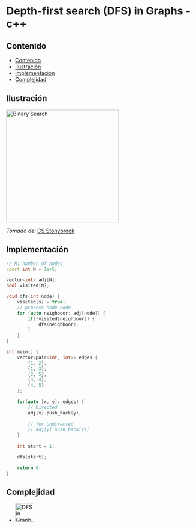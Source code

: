# Depth-first search (DFS) in Graphs - c++

## Contenido

* [Contenido](#contenido)
* [Ilustración](#ilustración)
* [Implementación](#implementación)
* [Complejidad](#complejidad)

## Ilustración

<img alt="Binary Search" src="https://www3.cs.stonybrook.edu/~skiena/combinatorica/animations/anim/dfs.gif" width="300">

_Tomado de:_ [CS Stonybrook](https://www3.cs.stonybrook.edu/~skiena/combinatorica/animations/search.html)

## Implementación

```c++
// N: number of nodes
const int N = 1e+5;

vector<int> adj[N];
bool visited[N];

void dfs(int node) {
    visited[s] = true;
    // process node node
    for (auto neighboor: adj[node]) {
        if(!visited[neighboor]) {
            dfs(neighboor);
        }
    }
}

int main() {
    vector<pair<int, int>> edges {
        {1, 2},
        {1, 3},
        {2, 5},
        {3, 4},
        {4, 5}
    };

    for(auto [x, y]: edges) {
        // Directed
        adj[x].push_back(y);
        
        // for Undirected
        // adj[y].push_back(x);
    }

    int start = 1;

    dfs(start);

    return 0;
}
```


## Complejidad

* <img alt="DFS in Graph" src="https://i.ibb.co/brG8ZMM/O-n.png" width="50">